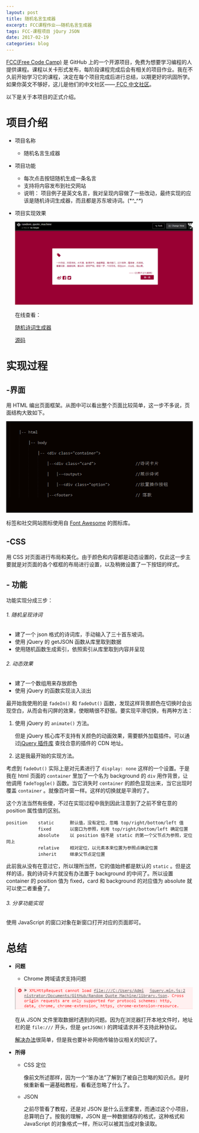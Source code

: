 ```yaml
---
layout: post
title: 随机名言生成器
excerpt: FCC课程作业——随机名言生成器
tags: FCC-课程项目 jQury JSON
date: 2017-02-19
categories: blog
---
```


[FCC(Free Code Camp)][1] 是 GitHub 上的一个开源项目，免费为想要学习编程的人提供课程。课程以关卡形式发布，每阶段课程完成后会有相关的项目作业。我在不久前开始学习它的课程，决定在每个项目完成后进行总结，以期更好的巩固所学。如果你英文不够好，这儿是他们的中文社区——[ FCC 中文社区][2]。

以下是关于本项目的正式介绍。

# 项目介绍

- 项目名称
    + 随机名言生成器

- 项目功能
    + 每次点击按钮随机生成一条名言
    + 支持将内容发布到社交网站
    + 说明：
        项目例子是英文名言，我对呈现内容做了一些改动，最终实现的应该是随机诗词生成器，而且都是苏东坡诗词。(\*^_^\*)

- 项目实现效果

    ![随机诗词生成器](/images/random_quote_machine/random_quote_machine.png)

    在线查看：

    [随机诗词生成器][3]

    [源码](https://github.com/TheaAo/Random_Quote_Machine)

# 实现过程

## -界面

用 HTML 编出页面框架。从图中可以看出整个页面比较简单，这一步不多说，页面结构大致如下。

![DOM 结构](/images/random_quote_machine/dom.png)

标签和社交网站图标使用自 [Font Awesome][4] 的图标库。

## -CSS

用 CSS 对页面进行布局和美化。由于颜色和内容都是动态设置的，仅此这一步主要就是对页面的各个框框的布局进行设置，以及稍微设置了一下按钮的样式。

## - 功能

功能实现分成三步：

###### 1. 随机呈现诗词

- 建了一个 json 格式的诗词库，手动输入了三十首东坡词。
- 使用 jQuery 的 getJSON 函数从库里取到数据
- 使用随机函数生成索引，依照索引从库里取到内容并呈现

###### 2. 动态效果

- 建了一个数组用来存放颜色
- 使用 jQuery 的函数实现淡入淡出

最开始我使用的是 `fadeIn()` 和 `fadeOut()` 函数，发现这样背景颜色在切换时会出现空白，从而会有闪屏的效果，使眼睛很不舒服。要实现平滑切换，有两种方法：

1. 使用 jQuery 的 `animate()` 方法。

    但是 jQuery 核心库不支持有关颜色的动画效果，需要额外加载插件。可以通过[jQuery 插件库][5] 查找合意的插件的 CDN 地址。

2. 这是我最开始的实现方法。

考虑到 `fadeOut()` 实际上是对元素进行了 `display: none` 这样的一个设置。于是我在 html 页面的 `container` 里加了一个名为 background 的 `div` 用作背景，让他调用 `fadeToggle()` 函数。当它消失时 `container` 的颜色显现出来，当它出现时覆盖 `container` 。就像百叶窗一样。这样的切换就是平滑的了。

这个方法当然有些傻，不过在实现过程中我到因此注意到了之前不曾在意的 position 属性值的区别。

    position    static      默认值，没有定位，忽略 top/right/bottom/left 值
                fixed       以窗口为参照，利用 top/right/bottom/left 确定位置
                absolute    以 position 值不是 static 的第一个父节点为参照，定位同上
                relative    相对定位，以元素本来位置为参照点确定位置
                inherit     继承父节点定位置

此前我从没有在意过它，所以理所当然，它的值始终都是默认的 `static` 。但是这样的话，我的诗词卡片就没有办法置于 background 的中间了。所以设置 container 的 position 值为 fixed，card 和 background 的对应值为 absolute 就可以使二者重叠了。

###### 3. 分享功能实现

使用 JavaScript 的窗口对象在新窗口打开对应的页面即可。

# 总结

- **问题**
    + Chrome 跨域请求支持问题
    
    ![Chrome 跨域请求支持问题](/images/random_quote_machine/cross_origin_request_error.png)

    在从 JSON 文件里取数据时遇到的问题。因为在浏览器打开本地文件时，地址栏的是 `file:///` 开头，但是 `getJSON()` 的跨域请求并不支持此种协议。

    [解决办法][6]很简单，但是我也要补补网络传输协议相关的知识了。

- **所得**
    + CSS 定位
    
        像前文所述那样，因为一个“笨办法”了解到了被自己忽略的知识点。是时候重新看一遍基础教程，看看还忽略了什么了。

    + JSON
    
        之前尽管看了教程，还是对 JSON 是什么云里雾里，而通过这个小项目，总算明白了。按我的理解，JSON 是一种数据储存的格式，这种格式和 JavaScript 的对象格式一样，所以可以被其当成对象读取。

[1]:https://www.freecodecamp.com
[2]: https://freecodecamp.cn
[3]: http://codepen.io/TheaAo/full/JEwZNG/
[4]: http://fontawesome.dashgame.com/
[5]: http://www.jq22.com/cdn/
[6]: http://www.daxiblog.com/2016/09/16/%E8%AE%A9%E6%96%B0%E7%89%88chrome%E6%94%AF%E6%8C%81%E6%9C%AC%E5%9C%B0%E8%B7%A8%E5%9F%9F%E8%AF%B7%E6%B1%82%E8%B0%83%E8%AF%95/

